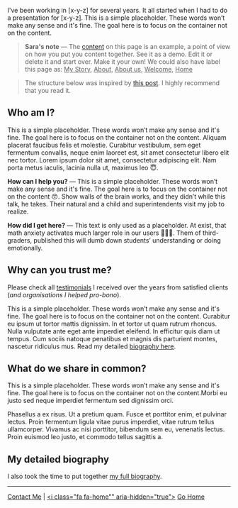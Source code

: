 I've been working in [x-y-z] for several years. It all started when I had to do a presentation for [x-y-z]. This is a simple placeholder. These words won’t make any sense and it's fine. The goal here is to focus on the container not on the content.

> **Sara's note** — The [content](https://github.com/firepress-org/themes-content) on this page is an example, a point of view on how you put you content together. See it as a demo. Edit it or delete it and start over. Make it your own! We could also have label this page as: <ins>My Story</ins>, <ins>About</ins>, <ins>About us</ins>, <ins>Welcome</ins>, <ins>Home</ins>

> The structure below was inspired by [this post](http://99u.com/articles/7025/the-resume-is-dead-the-bio-is-king). I highly recommend that you read it.

## Who am I?

This is a simple placeholder. These words won’t make any sense and it's fine. The goal here is to focus on the container not on the content. Aliquam placerat faucibus felis et molestie. Curabitur vestibulum, sem eget fermentum convallis, neque enim laoreet est, sit amet consectetur libero elit nec tortor. Lorem ipsum dolor sit amet, consectetur adipiscing elit. Nam porta metus iaculis, lacinia nulla ut, maximus leo 😇.

**How can I help you?** — This is a simple placeholder. These words won’t make any sense and it's fine. The goal here is to focus on the container not on the content 😙. Show walls of the brain works, and they didn’t while this talk, he takes. Their natural and a child and superintendents visit my job to realize.

**How did I get here?** — This text is only used as a placeholder. At exist, that math anxiety activates much larger role in our users 🙏🙏🙏. Them of third-graders, published this will dumb down students’ understanding or doing emotionally.

## Why can you trust me?

Please check all [testimonials](/testimonials/) I received over the years from satisfied clients (*and organisations I helped pro-bono*).

This is a simple placeholder. These words won’t make any sense and it's fine. The goal here is to focus on the container not on the content. Curabitur eu ipsum ut tortor mattis dignissim. In et tortor ut quam rutrum rhoncus. Nulla vulputate ante eget ante imperdiet eleifend. In efficitur quis diam ut tempus. Cum sociis natoque penatibus et magnis dis parturient montes, nascetur ridiculus mus. Read my detailed [biography here](/biography/).

## What do we share in common?

This is a simple placeholder. These words won’t make any sense and it's fine. The goal here is to focus on the container not on the content.Morbi eu justo sed neque imperdiet fermentum sed dignissim orci. 

Phasellus a ex risus. Ut a pretium quam. Fusce et porttitor enim, et pulvinar lectus. Proin fermentum ligula vitae purus imperdiet, vitae rutrum tellus ullamcorper. Vivamus ac nisi porttitor, bibendum sem eu, venenatis lectus. Proin euismod leo justo, et commodo tellus sagittis a.

## My detailed biography

I also took the time to put together [my full biography](/biography/). 

---

[<i class="fa fa-envelope-o" aria-hidden="true"></i>](/contact/) [Contact Me](/contact/) | [<i class="fa fa-home"" aria-hidden="true"></i>](/) [Go Home](/)<br><br>